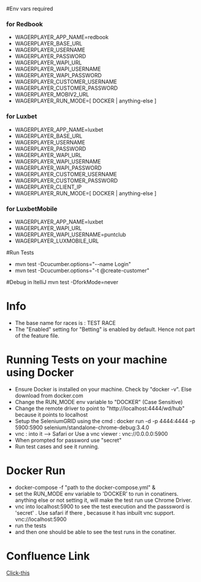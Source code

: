 #Env vars required
### for Redbook
- WAGERPLAYER_APP_NAME=redbook
- WAGERPLAYER_BASE_URL
- WAGERPLAYER_USERNAME
- WAGERPLAYER_PASSWORD
- WAGERPLAYER_WAPI_URL
- WAGERPLAYER_WAPI_USERNAME
- WAGERPLAYER_WAPI_PASSWORD
- WAGERPLAYER_CUSTOMER_USERNAME
- WAGERPLAYER_CUSTOMER_PASSWORD
- WAGERPLAYER_MOBIV2_URL
- WAGERPLAYER_RUN_MODE=[ DOCKER | anything-else ]

### for Luxbet
- WAGERPLAYER_APP_NAME=luxbet
- WAGERPLAYER_BASE_URL
- WAGERPLAYER_USERNAME
- WAGERPLAYER_PASSWORD
- WAGERPLAYER_WAPI_URL
- WAGERPLAYER_WAPI_USERNAME
- WAGERPLAYER_WAPI_PASSWORD
- WAGERPLAYER_CUSTOMER_USERNAME
- WAGERPLAYER_CUSTOMER_PASSWORD
- WAGERPLAYER_CLIENT_IP
- WAGERPLAYER_RUN_MODE=[ DOCKER | anything-else ]

### for LuxbetMobile
- WAGERPLAYER_APP_NAME=luxbet
- WAGERPLAYER_WAPI_URL
- WAGERPLAYER_WAPI_USERNAME=puntclub
- WAGERPLAYER_LUXMOBILE_URL
 

#Run Tests
- mvn test -Dcucumber.options="--name Login"
- mvn test -Dcucumber.options="-t @create-customer"

#Debug in ItelliJ
mvn test -DforkMode=never

# Info

- The base name for races is :  TEST RACE
- The "Enabled" setting for "Betting" is enabled by 
  default. Hence not part of the feature file.

# Running Tests on your machine using Docker

- Ensure Docker is installed on your machine. Check by "docker -v". Else download from docker.com
- Change the RUN_MODE env variable to "DOCKER" (Case Sensitive)
- Change the remote driver to point to "http://localhost:4444/wd/hub" because it points to localhost
- Setup the SeleniumGRID using the cmd : docker run -d -p 4444:4444 -p 5900:5900 selenium/standalone-chrome-debug:3.4.0
- vnc : into it --> Safari or Use a vnc viewer  : vnc://0.0.0.0:5900 
- When prompted for password use "secret"
- Run test cases and see it running.

# Docker Run

- docker-compose -f "path to the docker-compose.yml"   &
- set the RUN_MODE env variable to 'DOCKER' to run in conatiners. anything else or not setting it, will make the test run use Chrome Driver.
- vnc into localhost:5900 to see the test execution and the passsword is 'secret' . Use safari if there , becasuse it has inbuilt vnc support. vnc://localhost:5900
- run the tests
- and then one should be able to see the test runs in the conatiner.

# Confluence Link
   [Click-this](http://wiki.corpad.net.local:8090/display/WTG/qa-wagerplayer+code+setup)
